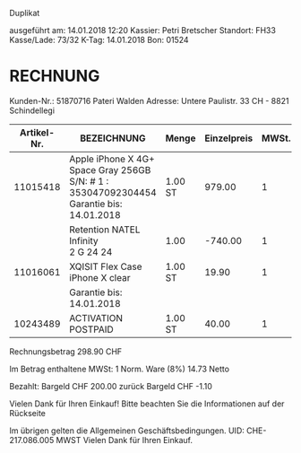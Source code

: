 
Duplikat

ausgeführt am: 14.01.2018 12:20
Kassier: Petri Bretscher
Standort: FH33
Kasse/Lade: 73/32
K-Tag: 14.01.2018
Bon: 01524

# RECHNUNG

Kunden-Nr.: 51870716
Pateri Walden
Adresse: Untere Paulistr. 33
CH - 8821 Schindellegi

| Artikel-Nr. | BEZEICHNUNG                                                                                     | Menge   | Einzelpreis | MWSt. | Betrag  |
| ----------- | ----------------------------------------------------------------------------------------------- | ------- | ----------- | ----- | ------- |
| 11015418    | Apple iPhone X 4G+ Space Gray 256GB<br/>S/N: # 1 : 353047092304454<br/>Garantie bis: 14.01.2018 | 1.00 ST | 979.00      | 1     | 979.00  |
|             | Retention NATEL Infinity<br/>2 G 24 24                                                          | 1.00    | -740.00     | 1     | -740.00 |
| 11016061    | XQISIT Flex Case iPhone X clear                                                                 | 1.00 ST | 19.90       | 1     | 19.90   |
|             | Garantie bis: 14.01.2018                                                                        |         |             |       |         |
| 10243489    | ACTIVATION POSTPAID                                                                             | 1.00 ST | 40.00       | 1     | 40.00   |


Rechnungsbetrag                                298.90 CHF

Im Betrag enthaltene MWSt:
    1 Norm. Ware (8%)                14.73 Netto

Bezahlt:
Bargeld  CHF                                   200.00
zurück
Bargeld  CHF                                    -1.10

Vielen Dank für Ihren Einkauf!
Bitte beachten Sie die Informationen
auf der Rückseite

Im übrigen gelten die
Allgemeinen Geschäftsbedingungen.
UID: CHE-217.086.005 MWST
Vielen Dank für Ihren Einkauf.